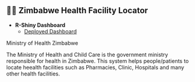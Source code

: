 # 

<h2>👨‍💻 Zimbabwe Health Facility Locator</h2>

- <b>R-Shiny Dashboard</b>
  - [Deployed Dashboard](https://trevork.shinyapps.io/HealthFacilityLocator/)

Ministry of Health Zimbabwe

The Ministry of Health and Child Care is the government ministry responsible for health in Zimbabwe. This system helps people/patients to locate heealth facilities such as Pharmacies, Clinic, Hospitals and many other health facilities.
